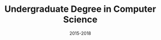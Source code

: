 ---
title: Undergraduate Degree in Computer Science
location: Aaborg, DK
url: https://ucn.dk/english/study-at-ucn/computer-science/#at-menu
institute: University College of Northern Denmark
date: 2015-2018
tags: ["Systems development", "Programming", "Algorithms and Data structures", "Database systems", "Communication & Networking"]
---